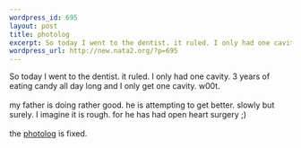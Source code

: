 ```yaml
--- 
wordpress_id: 695
layout: post
title: photolog
excerpt: So today I went to the dentist. it ruled. I only had one cavity. 3 years of eating candy all day long and I only get one cavity. w00t.my father is doing rather good. he is attempting to get better. slowly but surely. I imagine it is rough. for he has had open heart surgery ;)the photolog is fixed.
wordpress_url: http://new.nata2.org/?p=695
---
```

So today I went to the dentist. it ruled. I only had one cavity. 3 years of eating candy all day long and I only get one cavity. w00t.<br/><br/>my father is doing rather good. he is attempting to get better. slowly but surely. I imagine it is rough. for he has had open heart surgery ;)<br/><br/>the <a href="photolog.php">photolog</a> is fixed.
